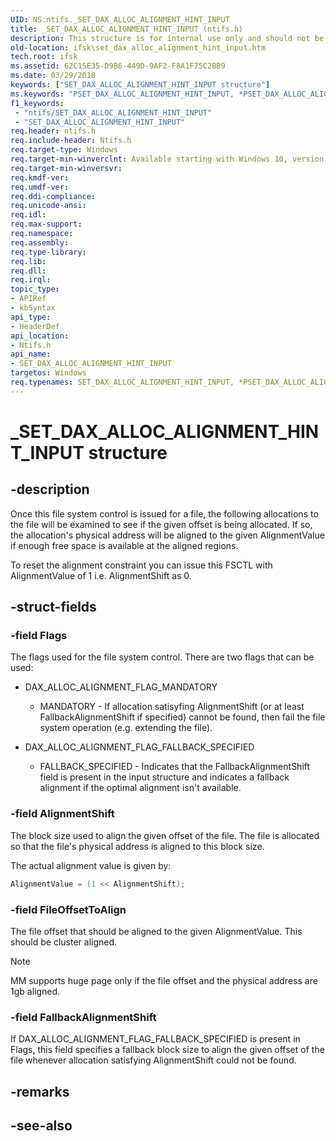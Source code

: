```yaml
---
UID: NS:ntifs._SET_DAX_ALLOC_ALIGNMENT_HINT_INPUT
title: _SET_DAX_ALLOC_ALIGNMENT_HINT_INPUT (ntifs.h)
description: This structure is for internal use only and should not be called from your code.
old-location: ifsk\set_dax_alloc_alignment_hint_input.htm
tech.root: ifsk
ms.assetid: 62C15E35-D9B6-449D-9AF2-F8A1F75C2BB9
ms.date: 03/29/2018
keywords: ["SET_DAX_ALLOC_ALIGNMENT_HINT_INPUT structure"]
ms.keywords: "PSET_DAX_ALLOC_ALIGNMENT_HINT_INPUT, *PSET_DAX_ALLOC_ALIGNMENT_HINT_INPUT, PSET_DAX_ALLOC_ALIGNMENT_HINT_INPUT structure pointer [Installable File System Drivers], SET_DAX_ALLOC_ALIGNMENT_HINT_INPUT, SET_DAX_ALLOC_ALIGNMENT_HINT_INPUT structure [Installable File System Drivers], _SET_DAX_ALLOC_ALIGNMENT_HINT_INPUT, ifsk.set_dax_alloc_alignment_hint_input, ntifs/PSET_DAX_ALLOC_ALIGNMENT_HINT_INPUT, ntifs/SET_DAX_ALLOC_ALIGNMENT_HINT_INPUT"
f1_keywords:
 - "ntifs/SET_DAX_ALLOC_ALIGNMENT_HINT_INPUT"
 - "SET_DAX_ALLOC_ALIGNMENT_HINT_INPUT"
req.header: ntifs.h
req.include-header: Ntifs.h
req.target-type: Windows
req.target-min-winverclnt: Available starting with Windows 10, version 1709.
req.target-min-winversvr: 
req.kmdf-ver: 
req.umdf-ver: 
req.ddi-compliance: 
req.unicode-ansi: 
req.idl: 
req.max-support: 
req.namespace: 
req.assembly: 
req.type-library: 
req.lib: 
req.dll: 
req.irql: 
topic_type:
- APIRef
- kbSyntax
api_type:
- HeaderDef
api_location:
- Ntifs.h
api_name:
- SET_DAX_ALLOC_ALIGNMENT_HINT_INPUT
targetos: Windows
req.typenames: SET_DAX_ALLOC_ALIGNMENT_HINT_INPUT, *PSET_DAX_ALLOC_ALIGNMENT_HINT_INPUT
---
```



# _SET_DAX_ALLOC_ALIGNMENT_HINT_INPUT structure

## -description

Once this file system control is issued for a file, the following allocations to the file will be examined to see if the given offset is being allocated. If so, the allocation's physical address will be aligned to the given AlignmentValue if enough free space is available at the aligned regions.

To reset the alignment constraint you can issue this FSCTL with AlignmentValue of 1 i.e. AlignmentShift as 0.

## -struct-fields

### -field Flags

The flags used for the file system control. There are two flags that can be used:

* DAX_ALLOC_ALIGNMENT_FLAG_MANDATORY
    * MANDATORY - If allocation satisyfing AlignmentShift (or at least FallbackAlignmentShift if specified) cannot be found, then fail the file system operation (e.g. extending the file).

* DAX_ALLOC_ALIGNMENT_FLAG_FALLBACK_SPECIFIED
    * FALLBACK_SPECIFIED - Indicates that the FallbackAlignmentShift field is present in the input structure and indicates a fallback alignment if the optimal alignment isn't available.

### -field AlignmentShift

The block size used to align the given offset of the file. The file is allocated so that the file's physical address is aligned to this block size.

The actual alignment value is given by:

```cpp
AlignmentValue = (1 << AlignmentShift);
```

### -field FileOffsetToAlign

The file offset that should be aligned to the given AlignmentValue. This should be cluster aligned.

> [!NOTE] 
> MM supports huge page only if the file offset and the physical address are 1gb aligned.
 
### -field FallbackAlignmentShift

If DAX_ALLOC_ALIGNMENT_FLAG_FALLBACK_SPECIFIED is present in Flags, this field specifies a fallback block size to align the given offset of the file whenever allocation satisfying AlignmentShift could not be found. 

## -remarks

## -see-also
